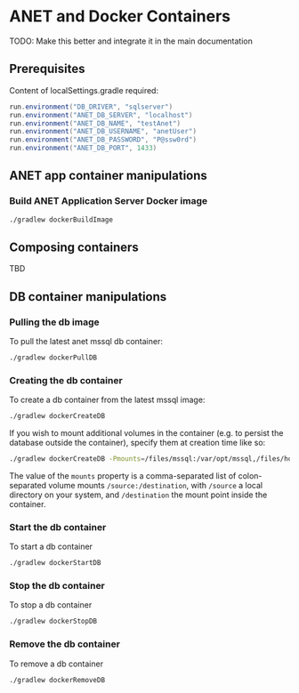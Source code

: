 # ANET and Docker Containers

TODO: Make this better and integrate it in the main documentation

## Prerequisites

Content of localSettings.gradle
required:
  ```java
run.environment("DB_DRIVER", "sqlserver")
run.environment("ANET_DB_SERVER", "localhost")
run.environment("ANET_DB_NAME", "testAnet")
run.environment("ANET_DB_USERNAME", "anetUser")
run.environment("ANET_DB_PASSWORD", "P@ssw0rd")
run.environment("ANET_DB_PORT", 1433)
  ```


## ANET app container manipulations


### Build ANET Application Server Docker image
  ```sh
./gradlew dockerBuildImage
  ```

## Composing containers

TBD

## DB container manipulations

### Pulling the db image

To pull the latest anet mssql db container:
  ```sh
./gradlew dockerPullDB
  ```

### Creating the db container

To create a db container from the latest mssql image:
  ```sh
./gradlew dockerCreateDB
  ```

If you wish to mount additional volumes in the container (e.g. to persist the
database outside the container), specify them at creation time like so:
  ```sh
./gradlew dockerCreateDB -Pmounts=/files/mssql:/var/opt/mssql,/files/home:/home
  ```

The value of the `mounts` property is a comma-separated list of colon-separated
volume mounts `/source:/destination`, with `/source` a local directory on your
system, and `/destination` the mount point inside the container.

### Start the db container

To start a db container

  ```sh
./gradlew dockerStartDB
  ```

### Stop the db container

To stop a db container

  ```sh
./gradlew dockerStopDB
  ```

### Remove the db container

To remove a db container

  ```sh
./gradlew dockerRemoveDB
  ```

